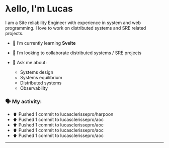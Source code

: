 # λello, I'm Lucas

I am a Site reliability Engineer with experience in system and web programming. I love to work on distributed systems and SRE related projects.

- 🌱 I’m currently learning **Svelte**
- 👯 I’m looking to collaborate distributed systems / SRE projects

- 💬 Ask me about:
   - Systems design
   - Systems equilibrium
   - Distributed systems
   - Observability

### 🗣 My activity:

* ⬆️ Pushed 1 commit to lucasclerissepro/harpoon
* ⬆️ Pushed 1 commit to lucasclerissepro/aoc
* ⬆️ Pushed 1 commit to lucasclerissepro/aoc
* ⬆️ Pushed 1 commit to lucasclerissepro/aoc
* ⬆️ Pushed 1 commit to lucasclerissepro/aoc
---
